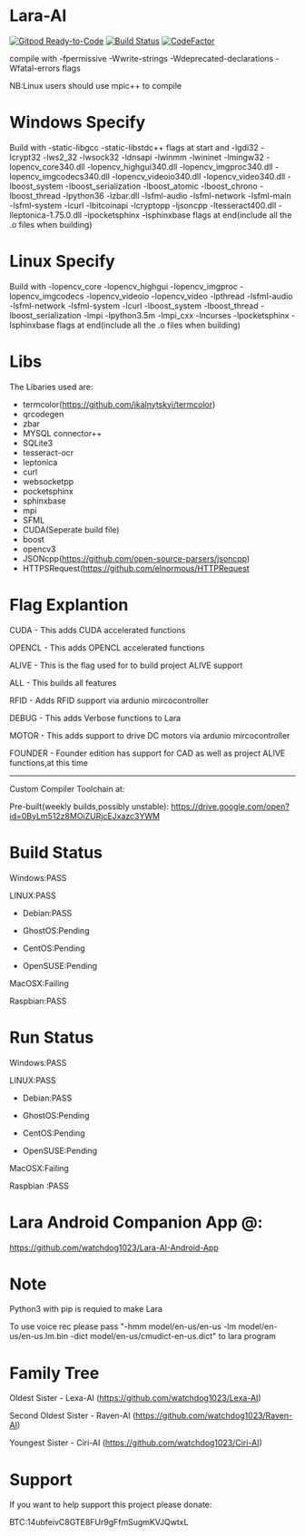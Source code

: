 # Lara-AI
[![Gitpod Ready-to-Code](https://img.shields.io/badge/Gitpod-Ready--to--Code-blue?logo=gitpod)](https://gitpod.io/#https://github.com/watchdog1023/Lara-AI) 
[![Build Status](https://app.travis-ci.com/watchdog1023/Lara-AI.svg?branch=master)](https://app.travis-ci.com/watchdog1023/Lara-AI)
[![CodeFactor](https://www.codefactor.io/repository/github/watchdog1023/lara-ai/badge/master)](https://www.codefactor.io/repository/github/watchdog1023/lara-ai/overview/master)

compile with -fpermissive -Wwrite-strings -Wdeprecated-declarations -Wfatal-errors flags 

NB:Linux users should use mpic++ to compile 

# Windows Specify 
Build with -static-libgcc -static-libstdc++ flags at start and -lgdi32 -lcrypt32 -lws2_32 -lwsock32 -ldnsapi -lwinmm -lwininet -lmingw32 -lopencv_core340.dll -lopencv_highgui340.dll -lopencv_imgproc340.dll -lopencv_imgcodecs340.dll -lopencv_videoio340.dll -lopencv_video340.dll -lboost_system -lboost_serialization -lboost_atomic -lboost_chrono -lboost_thread -lpython36 -lzbar.dll -lsfml-audio -lsfml-network -lsfml-main -lsfml-system -lcurl -lbitcoinapi -lcryptopp -ljsoncpp -ltesseract400.dll -lleptonica-1.75.0.dll -lpocketsphinx -lsphinxbase flags at end(include all the .o files when building)

# Linux Specify
Build with -lopencv_core -lopencv_highgui -lopencv_imgproc -lopencv_imgcodecs -lopencv_videoio -lopencv_video -lpthread -lsfml-audio -lsfml-network  -lsfml-system -lcurl -lboost_system -lboost_thread -lboost_serialization -lmpi -lpython3.5m -lmpi_cxx -lncurses -lpocketsphinx -lsphinxbase flags at end(include all the .o files when building)

# Libs
The Libaries used are:
  - termcolor(https://github.com/ikalnytskyi/termcolor)
  - qrcodegen
  - zbar
  - MYSQL connector++
  - SQLite3
  - tesseract-ocr
  - leptonica
  - curl
  - websocketpp
  - pocketsphinx
  - sphinxbase
  - mpi
  - SFML
  - CUDA(Seperate build file)
  - boost
  - opencv3
  - JSONcpp(https://github.com/open-source-parsers/jsoncpp)
  - HTTPSRequest(https://github.com/elnormous/HTTPRequest

# Flag Explantion
CUDA - This adds CUDA accelerated functions

OPENCL - This adds OPENCL accelerated functions

ALIVE - This is the flag used for to build project ALIVE support

ALL - This builds all features

RFID - Adds RFID support via ardunio mircocontroller

DEBUG - This adds Verbose functions to Lara

MOTOR - This adds support to drive DC motors via ardunio mircocontroller

FOUNDER - Founder edition has support for CAD as well as project ALIVE functions,at this time
___
Custom Compiler Toolchain at:


Pre-built(weekly builds,possibly unstable):
https://drive.google.com/open?id=0ByLm512z8MOiZURjcEJxazc3YWM

# Build Status
Windows:PASS

LINUX:PASS

  - Debian:PASS

  - GhostOS:Pending
  
  - CentOS:Pending
  
  - OpenSUSE:Pending

MacOSX:Failing

Raspbian:PASS

# Run Status
Windows:PASS

LINUX:PASS
  
  - Debian:PASS
  
  - GhostOS:Pending
  
  - CentOS:Pending
  
  - OpenSUSE:Pending

MacOSX:Failing

Raspbian :PASS

# Lara Android Companion App @:

https://github.com/watchdog1023/Lara-AI-Android-App

# Note
Python3 with pip is requied to make Lara

To use voice rec please pass "-hmm model/en-us/en-us -lm model/en-us/en-us.lm.bin -dict model/en-us/cmudict-en-us.dict" to lara program

# Family Tree
Oldest Sister - Lexa-AI (https://github.com/watchdog1023/Lexa-AI)

Second Oldest Sister - Raven-AI (https://github.com/watchdog1023/Raven-AI)

Youngest Sister - Ciri-AI (https://github.com/watchdog1023/Ciri-AI)

# Support
If you want to help support this project please donate:

BTC:14ubfeivC8GTE8FUr9gFfmSugmKVJQwtxL
